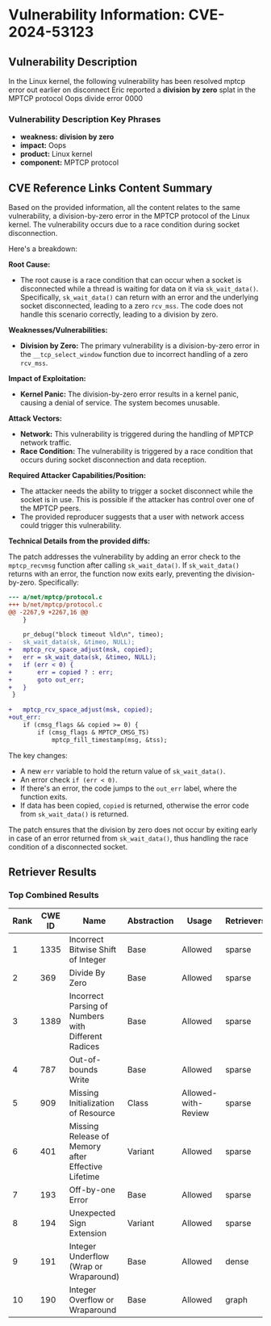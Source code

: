 # Vulnerability Information: CVE-2024-53123

## Vulnerability Description
In the Linux kernel, the following vulnerability has been resolved mptcp error out earlier on disconnect Eric reported a **division by zero** splat in the MPTCP protocol Oops divide error 0000

### Vulnerability Description Key Phrases
- **weakness:** **division by zero**
- **impact:** Oops
- **product:** Linux kernel
- **component:** MPTCP protocol

## CVE Reference Links Content Summary
Based on the provided information, all the content relates to the same vulnerability, a division-by-zero error in the MPTCP protocol of the Linux kernel. The vulnerability occurs due to a race condition during socket disconnection.

Here's a breakdown:

**Root Cause:**
- The root cause is a race condition that can occur when a socket is disconnected while a thread is waiting for data on it via `sk_wait_data()`. Specifically, `sk_wait_data()` can return with an error and the underlying socket disconnected, leading to a zero `rcv_mss`. The code does not handle this scenario correctly, leading to a division by zero.

**Weaknesses/Vulnerabilities:**
- **Division by Zero:** The primary vulnerability is a division-by-zero error in the `__tcp_select_window` function due to incorrect handling of a zero `rcv_mss`.

**Impact of Exploitation:**
- **Kernel Panic:** The division-by-zero error results in a kernel panic, causing a denial of service. The system becomes unusable.

**Attack Vectors:**
- **Network:** This vulnerability is triggered during the handling of MPTCP network traffic.
- **Race Condition:** The vulnerability is triggered by a race condition that occurs during socket disconnection and data reception.

**Required Attacker Capabilities/Position:**
- The attacker needs the ability to trigger a socket disconnect while the socket is in use. This is possible if the attacker has control over one of the MPTCP peers.
- The provided reproducer suggests that a user with network access could trigger this vulnerability.

**Technical Details from the provided diffs:**

The patch addresses the vulnerability by adding an error check to the `mptcp_recvmsg` function after calling `sk_wait_data()`. If `sk_wait_data()` returns with an error, the function now exits early, preventing the division-by-zero. Specifically:
```diff
--- a/net/mptcp/protocol.c
+++ b/net/mptcp/protocol.c
@@ -2267,9 +2267,16 @@
 	}
 
 	pr_debug("block timeout %ld\n", timeo);
-	sk_wait_data(sk, &timeo, NULL);
+	mptcp_rcv_space_adjust(msk, copied);
+	err = sk_wait_data(sk, &timeo, NULL);
+	if (err < 0) {
+		err = copied ? : err;
+		goto out_err;
+	}
 }
 
+	mptcp_rcv_space_adjust(msk, copied);
+out_err:
 	if (cmsg_flags && copied >= 0) {
 		if (cmsg_flags & MPTCP_CMSG_TS)
 			mptcp_fill_timestamp(msg, &tss);
```
The key changes:
- A new `err` variable to hold the return value of `sk_wait_data()`.
- An error check `if (err < 0)`.
- If there's an error, the code jumps to the `out_err` label, where the function exits.
- If data has been copied, `copied` is returned, otherwise the error code from `sk_wait_data()` is returned.

The patch ensures that the division by zero does not occur by exiting early in case of an error returned from `sk_wait_data()`, thus handling the race condition of a disconnected socket.

## Retriever Results

### Top Combined Results

| Rank | CWE ID | Name | Abstraction | Usage  | Retrievers | Individual Scores |
|------|--------|------|-------------|-------|------------|-------------------|
| 1 | 1335 | Incorrect Bitwise Shift of Integer | Base | Allowed | sparse | 0.165 |
| 2 | 369 | Divide By Zero | Base | Allowed | sparse | 0.151 |
| 3 | 1389 | Incorrect Parsing of Numbers with Different Radices | Base | Allowed | sparse | 0.146 |
| 4 | 787 | Out-of-bounds Write | Base | Allowed | sparse | 0.145 |
| 5 | 909 | Missing Initialization of Resource | Class | Allowed-with-Review | sparse | 0.144 |
| 6 | 401 | Missing Release of Memory after Effective Lifetime | Variant | Allowed | sparse | 0.143 |
| 7 | 193 | Off-by-one Error | Base | Allowed | sparse | 0.140 |
| 8 | 194 | Unexpected Sign Extension | Variant | Allowed | sparse | 0.139 |
| 9 | 191 | Integer Underflow (Wrap or Wraparound) | Base | Allowed | dense | 0.526 |
| 10 | 190 | Integer Overflow or Wraparound | Base | Allowed | graph | 0.003 |

